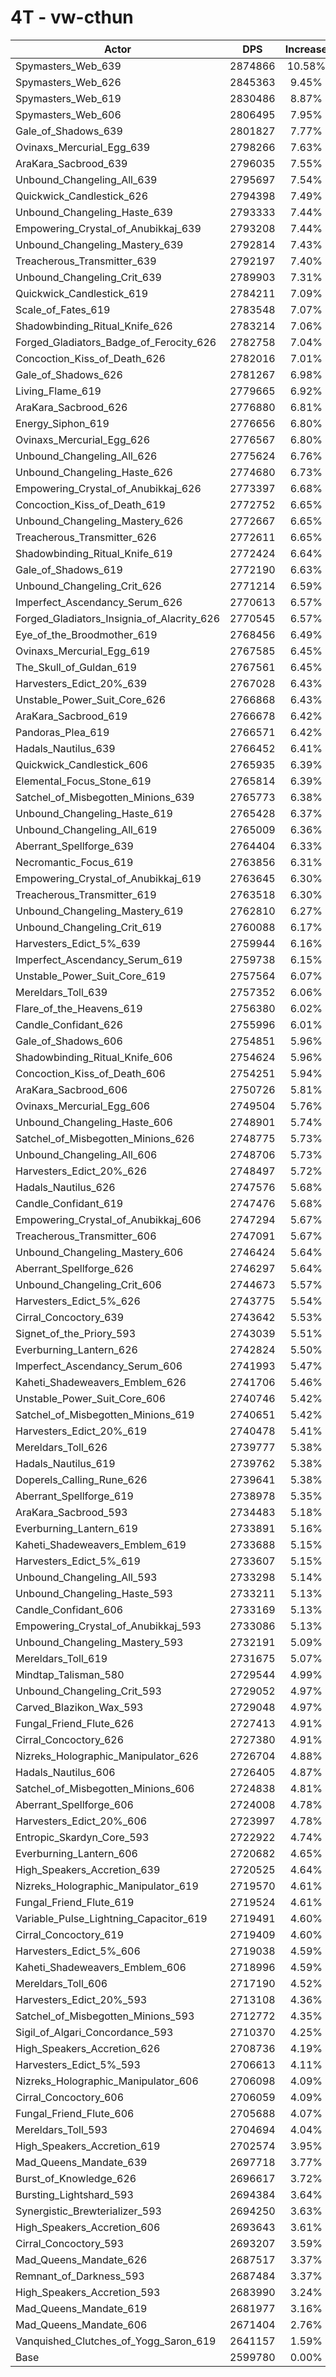 # 4T - vw-cthun
| Actor | DPS | Increase |
|---|:---:|:---:|
|Spymasters_Web_639|2874866|10.58%|
|Spymasters_Web_626|2845363|9.45%|
|Spymasters_Web_619|2830486|8.87%|
|Spymasters_Web_606|2806495|7.95%|
|Gale_of_Shadows_639|2801827|7.77%|
|Ovinaxs_Mercurial_Egg_639|2798266|7.63%|
|AraKara_Sacbrood_639|2796035|7.55%|
|Unbound_Changeling_All_639|2795697|7.54%|
|Quickwick_Candlestick_626|2794398|7.49%|
|Unbound_Changeling_Haste_639|2793333|7.44%|
|Empowering_Crystal_of_Anubikkaj_639|2793208|7.44%|
|Unbound_Changeling_Mastery_639|2792814|7.43%|
|Treacherous_Transmitter_639|2792197|7.40%|
|Unbound_Changeling_Crit_639|2789903|7.31%|
|Quickwick_Candlestick_619|2784211|7.09%|
|Scale_of_Fates_619|2783548|7.07%|
|Shadowbinding_Ritual_Knife_626|2783214|7.06%|
|Forged_Gladiators_Badge_of_Ferocity_626|2782758|7.04%|
|Concoction_Kiss_of_Death_626|2782016|7.01%|
|Gale_of_Shadows_626|2781267|6.98%|
|Living_Flame_619|2779665|6.92%|
|AraKara_Sacbrood_626|2776880|6.81%|
|Energy_Siphon_619|2776656|6.80%|
|Ovinaxs_Mercurial_Egg_626|2776567|6.80%|
|Unbound_Changeling_All_626|2775624|6.76%|
|Unbound_Changeling_Haste_626|2774680|6.73%|
|Empowering_Crystal_of_Anubikkaj_626|2773397|6.68%|
|Concoction_Kiss_of_Death_619|2772752|6.65%|
|Unbound_Changeling_Mastery_626|2772667|6.65%|
|Treacherous_Transmitter_626|2772611|6.65%|
|Shadowbinding_Ritual_Knife_619|2772424|6.64%|
|Gale_of_Shadows_619|2772190|6.63%|
|Unbound_Changeling_Crit_626|2771214|6.59%|
|Imperfect_Ascendancy_Serum_626|2770613|6.57%|
|Forged_Gladiators_Insignia_of_Alacrity_626|2770545|6.57%|
|Eye_of_the_Broodmother_619|2768456|6.49%|
|Ovinaxs_Mercurial_Egg_619|2767585|6.45%|
|The_Skull_of_Guldan_619|2767561|6.45%|
|Harvesters_Edict_20%_639|2767028|6.43%|
|Unstable_Power_Suit_Core_626|2766868|6.43%|
|AraKara_Sacbrood_619|2766678|6.42%|
|Pandoras_Plea_619|2766571|6.42%|
|Hadals_Nautilus_639|2766452|6.41%|
|Quickwick_Candlestick_606|2765935|6.39%|
|Elemental_Focus_Stone_619|2765814|6.39%|
|Satchel_of_Misbegotten_Minions_639|2765773|6.38%|
|Unbound_Changeling_Haste_619|2765428|6.37%|
|Unbound_Changeling_All_619|2765009|6.36%|
|Aberrant_Spellforge_639|2764404|6.33%|
|Necromantic_Focus_619|2763856|6.31%|
|Empowering_Crystal_of_Anubikkaj_619|2763645|6.30%|
|Treacherous_Transmitter_619|2763518|6.30%|
|Unbound_Changeling_Mastery_619|2762810|6.27%|
|Unbound_Changeling_Crit_619|2760088|6.17%|
|Harvesters_Edict_5%_639|2759944|6.16%|
|Imperfect_Ascendancy_Serum_619|2759738|6.15%|
|Unstable_Power_Suit_Core_619|2757564|6.07%|
|Mereldars_Toll_639|2757352|6.06%|
|Flare_of_the_Heavens_619|2756380|6.02%|
|Candle_Confidant_626|2755996|6.01%|
|Gale_of_Shadows_606|2754851|5.96%|
|Shadowbinding_Ritual_Knife_606|2754624|5.96%|
|Concoction_Kiss_of_Death_606|2754251|5.94%|
|AraKara_Sacbrood_606|2750726|5.81%|
|Ovinaxs_Mercurial_Egg_606|2749504|5.76%|
|Unbound_Changeling_Haste_606|2748901|5.74%|
|Satchel_of_Misbegotten_Minions_626|2748775|5.73%|
|Unbound_Changeling_All_606|2748706|5.73%|
|Harvesters_Edict_20%_626|2748497|5.72%|
|Hadals_Nautilus_626|2747576|5.68%|
|Candle_Confidant_619|2747476|5.68%|
|Empowering_Crystal_of_Anubikkaj_606|2747294|5.67%|
|Treacherous_Transmitter_606|2747091|5.67%|
|Unbound_Changeling_Mastery_606|2746424|5.64%|
|Aberrant_Spellforge_626|2746297|5.64%|
|Unbound_Changeling_Crit_606|2744673|5.57%|
|Harvesters_Edict_5%_626|2743775|5.54%|
|Cirral_Concoctory_639|2743642|5.53%|
|Signet_of_the_Priory_593|2743039|5.51%|
|Everburning_Lantern_626|2742824|5.50%|
|Imperfect_Ascendancy_Serum_606|2741993|5.47%|
|Kaheti_Shadeweavers_Emblem_626|2741706|5.46%|
|Unstable_Power_Suit_Core_606|2740746|5.42%|
|Satchel_of_Misbegotten_Minions_619|2740651|5.42%|
|Harvesters_Edict_20%_619|2740478|5.41%|
|Mereldars_Toll_626|2739777|5.38%|
|Hadals_Nautilus_619|2739762|5.38%|
|Doperels_Calling_Rune_626|2739641|5.38%|
|Aberrant_Spellforge_619|2738978|5.35%|
|AraKara_Sacbrood_593|2734483|5.18%|
|Everburning_Lantern_619|2733891|5.16%|
|Kaheti_Shadeweavers_Emblem_619|2733688|5.15%|
|Harvesters_Edict_5%_619|2733607|5.15%|
|Unbound_Changeling_All_593|2733298|5.14%|
|Unbound_Changeling_Haste_593|2733211|5.13%|
|Candle_Confidant_606|2733169|5.13%|
|Empowering_Crystal_of_Anubikkaj_593|2733086|5.13%|
|Unbound_Changeling_Mastery_593|2732191|5.09%|
|Mereldars_Toll_619|2731675|5.07%|
|Mindtap_Talisman_580|2729544|4.99%|
|Unbound_Changeling_Crit_593|2729052|4.97%|
|Carved_Blazikon_Wax_593|2729048|4.97%|
|Fungal_Friend_Flute_626|2727413|4.91%|
|Cirral_Concoctory_626|2727380|4.91%|
|Nizreks_Holographic_Manipulator_626|2726704|4.88%|
|Hadals_Nautilus_606|2726405|4.87%|
|Satchel_of_Misbegotten_Minions_606|2724838|4.81%|
|Aberrant_Spellforge_606|2724008|4.78%|
|Harvesters_Edict_20%_606|2723997|4.78%|
|Entropic_Skardyn_Core_593|2722922|4.74%|
|Everburning_Lantern_606|2720682|4.65%|
|High_Speakers_Accretion_639|2720525|4.64%|
|Nizreks_Holographic_Manipulator_619|2719570|4.61%|
|Fungal_Friend_Flute_619|2719524|4.61%|
|Variable_Pulse_Lightning_Capacitor_619|2719491|4.60%|
|Cirral_Concoctory_619|2719409|4.60%|
|Harvesters_Edict_5%_606|2719038|4.59%|
|Kaheti_Shadeweavers_Emblem_606|2718996|4.59%|
|Mereldars_Toll_606|2717190|4.52%|
|Harvesters_Edict_20%_593|2713108|4.36%|
|Satchel_of_Misbegotten_Minions_593|2712772|4.35%|
|Sigil_of_Algari_Concordance_593|2710370|4.25%|
|High_Speakers_Accretion_626|2708736|4.19%|
|Harvesters_Edict_5%_593|2706613|4.11%|
|Nizreks_Holographic_Manipulator_606|2706098|4.09%|
|Cirral_Concoctory_606|2706059|4.09%|
|Fungal_Friend_Flute_606|2705688|4.07%|
|Mereldars_Toll_593|2704694|4.04%|
|High_Speakers_Accretion_619|2702574|3.95%|
|Mad_Queens_Mandate_639|2697718|3.77%|
|Burst_of_Knowledge_626|2696617|3.72%|
|Bursting_Lightshard_593|2694384|3.64%|
|Synergistic_Brewterializer_593|2694250|3.63%|
|High_Speakers_Accretion_606|2693643|3.61%|
|Cirral_Concoctory_593|2693207|3.59%|
|Mad_Queens_Mandate_626|2687517|3.37%|
|Remnant_of_Darkness_593|2687484|3.37%|
|High_Speakers_Accretion_593|2683990|3.24%|
|Mad_Queens_Mandate_619|2681977|3.16%|
|Mad_Queens_Mandate_606|2671404|2.76%|
|Vanquished_Clutches_of_Yogg_Saron_619|2641157|1.59%|
|Base|2599780|0.00%|
